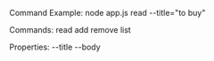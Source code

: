 Command Example: node app.js read --title="to buy"

Commands: 
read
add
remove
list

Properties: 
--title
--body

